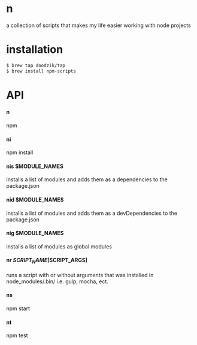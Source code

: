 # n
a collection of scripts that makes my life easier working with node projects

# installation

```bash
$ brew tap doodzik/tap
$ brew install npm-scripts
```

# API

#### n
npm

#### ni
npm install

#### nis $MODULE_NAMES
installs a list of modules and adds them as a dependencies to the package.json

#### nid $MODULE_NAMES
installs a list of modules and adds them as a devDependencies to the package.json

#### nig $MODULE_NAMES
installs a list of modules as global modules

#### nr $SCRIPT_NAME [$SCRIPT_ARGS]
runs a script with or without arguments that was installed in node_modules/.bin/
i.e. gulp, mocha, ect.

#### ns
npm start

#### nt
npm test
